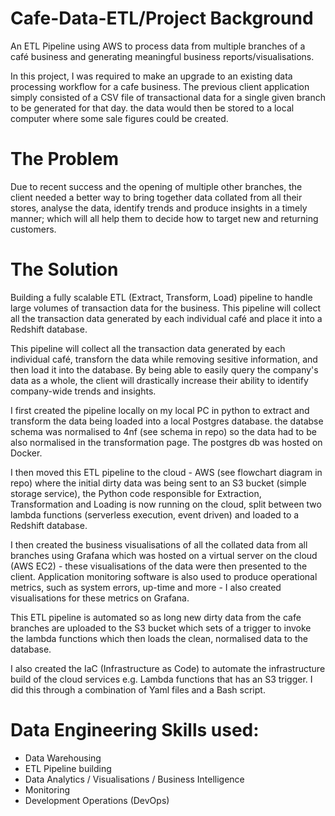 # Cafe-Data-ETL/Project Background
An ETL Pipeline using AWS to process data from multiple branches of a café business and generating meaningful business reports/visualisations.

In this project, I was required to make an upgrade to an existing data processing workflow for a cafe business. The previous client application simply consisted of a CSV file of transactional data for a single given branch to be generated for that day. the data would then be stored to a local computer where some sale figures could be created.

# The Problem 
Due to recent success and the opening of multiple other branches, the client needed a better way to bring together data collated from all their stores, analyse the data, identify trends and produce insights in a timely manner; which will all help them to decide how to target new and returning customers.

# The Solution
Building a fully scalable ETL (Extract, Transform, Load) pipeline to handle large volumes of transaction data for the business. This pipeline will collect all the transaction data generated by each individual café and place it into a Redshift database. 

This pipeline will collect all the transaction data generated by each individual café, transforn the data while removing sesitive information, and then load it into the database. By being able to easily query the company's data as a whole, the client will drastically increase their ability to identify company-wide trends and insights.

I first created the pipeline locally on my local PC in python to extract and transform the data being loaded into a local Postgres database. the databse schema was normalised to 4nf (see schema in repo) so the data had to be also normalised in the transformation page. The postgres db was hosted on Docker.

I then moved this ETL pipeline to the cloud - AWS (see flowchart diagram in repo) where the initial dirty data was being sent to an S3 bucket (simple storage service), the Python code responsible for Extraction, Transformation and Loading is now running on the cloud, split between two lambda functions (serverless execution, event driven) and loaded to a Redshift database. 

I then created the business visualisations of all the collated data from all branches using Grafana which was hosted on a virtual server on the cloud (AWS EC2) - these visualisations of the data were then presented to the client. Application monitoring software is also used to produce operational metrics, such as system errors, up-time and more - I also created visualisations for these metrics on Grafana.

This ETL pipeline is automated so as long new dirty data from the cafe branches are uploaded to the S3 bucket which sets of a trigger to invoke the lambda functions which then loads the clean, normalised data to the database.

I also created the IaC (Infrastructure as Code) to automate the infrastructure build of the cloud services e.g. Lambda functions that has an S3 trigger. I did this through a combination of Yaml files and a Bash script. 

# Data Engineering Skills used:
* Data Warehousing
* ETL Pipeline building
* Data Analytics / Visualisations / Business Intelligence
* Monitoring
* Development Operations (DevOps)
